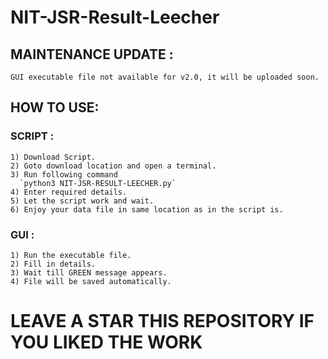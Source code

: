 # NIT-JSR-Result-Leecher

## MAINTENANCE UPDATE :
    GUI executable file not available for v2.0, it will be uploaded soon.

## HOW TO USE:

### SCRIPT :
    1) Download Script.
    2) Goto download location and open a terminal.
    3) Run following command 
      `python3 NIT-JSR-RESULT-LEECHER.py`
    4) Enter required details.
    5) Let the script work and wait.
    6) Enjoy your data file in same location as in the script is.
    
### GUI :
    1) Run the executable file.
    2) Fill in details.
    3) Wait till GREEN message appears.
    4) File will be saved automatically.
    
 #  LEAVE A STAR THIS REPOSITORY IF YOU LIKED THE WORK
